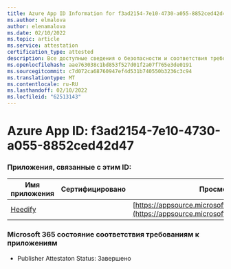 ```yaml
---
title: Azure App ID Information for f3ad2154-7e10-4730-a055-8852ced42d47
ms.author: elmalova
author: elenamalova
ms.date: 02/10/2022
ms.topic: article
ms.service: attestation
certification_type: attested
description: Все доступные сведения о безопасности и соответствия требованиям для f3ad2154-7e10-4730-a055-8852ced42d47.
ms.openlocfilehash: aae763038c1bd853f527d01f2a07f765e3de0191
ms.sourcegitcommit: c7d072ca68760947ef4d531b740550b3236c3c94
ms.translationtype: MT
ms.contentlocale: ru-RU
ms.lasthandoff: 02/10/2022
ms.locfileid: "62513143"
---
```

# <a name="azure-app-id-f3ad2154-7e10-4730-a055-8852ced42d47"></a>Azure App ID: f3ad2154-7e10-4730-a055-8852ced42d47


### <a name="apps-associated-with-this-id"></a>Приложения, связанные с этим ID:
| **Имя приложения** | **Сертифицировано** | **Просмотр в AppSource** |
|--------------|---------------|-----------------------|
| [Heedify](https://docs.microsoft.com/microsoft-365-app-certification/forward/WA200003512) |  | [https://appsource.microsoft.com/product/office/WA200003512](https://appsource.microsoft.com/product/office/WA200003512) |

### <a name="microsoft-365-app-compliance-status"></a>Microsoft 365 состояние соответствия требованиям к приложениям
- Publisher Attestaton Status: Завершено
